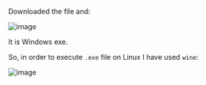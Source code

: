 Downloaded the file and:

![image](https://github.com/user-attachments/assets/f4e06dcf-0480-4775-921e-8ea5508453c2)

It is Windows exe.

So, in order to execute `.exe` file on Linux I have used `wine`:

![image](https://github.com/user-attachments/assets/c2c5ea81-98cb-4e81-a4d9-3d2227e23db4)

